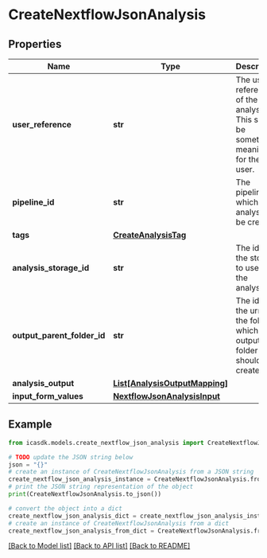 # CreateNextflowJsonAnalysis


## Properties

Name | Type | Description | Notes
------------ | ------------- | ------------- | -------------
**user_reference** | **str** | The user-reference of the analysis. This should be something meaningful for the user. | 
**pipeline_id** | **str** | The pipeline for which an analysis will be created. | 
**tags** | [**CreateAnalysisTag**](CreateAnalysisTag.md) |  | [optional] 
**analysis_storage_id** | **str** | The id of the storage to use for the analysis. | [optional] 
**output_parent_folder_id** | **str** | The id or the urn of the folder in which the output folder should be created. | [optional] 
**analysis_output** | [**List[AnalysisOutputMapping]**](AnalysisOutputMapping.md) |  | [optional] 
**input_form_values** | [**NextflowJsonAnalysisInput**](NextflowJsonAnalysisInput.md) |  | 

## Example

```python
from icasdk.models.create_nextflow_json_analysis import CreateNextflowJsonAnalysis

# TODO update the JSON string below
json = "{}"
# create an instance of CreateNextflowJsonAnalysis from a JSON string
create_nextflow_json_analysis_instance = CreateNextflowJsonAnalysis.from_json(json)
# print the JSON string representation of the object
print(CreateNextflowJsonAnalysis.to_json())

# convert the object into a dict
create_nextflow_json_analysis_dict = create_nextflow_json_analysis_instance.to_dict()
# create an instance of CreateNextflowJsonAnalysis from a dict
create_nextflow_json_analysis_from_dict = CreateNextflowJsonAnalysis.from_dict(create_nextflow_json_analysis_dict)
```
[[Back to Model list]](../README.md#documentation-for-models) [[Back to API list]](../README.md#documentation-for-api-endpoints) [[Back to README]](../README.md)


